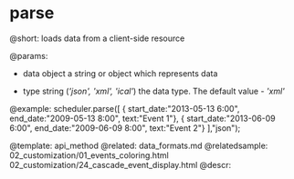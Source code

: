 parse
=============

@short: 
	loads data from a client-side resource

@params: 
- data	object	 a string or object which represents data
* type	string	 (<i>'json', 'xml', 'ical'</i>) the data type. The default value - <i>'xml'</i>

@example: 
scheduler.parse([
     { start_date:"2013-05-13 6:00", end_date:"2009-05-13 8:00", text:"Event 1"},
     { start_date:"2013-06-09 6:00", end_date:"2009-06-09 8:00", text:"Event 2"}
],"json");



@template:	api_method
@related:
	data_formats.md
@relatedsample:
	02_customization/01_events_coloring.html
    02_customization/24_cascade_event_display.html
@descr: 


